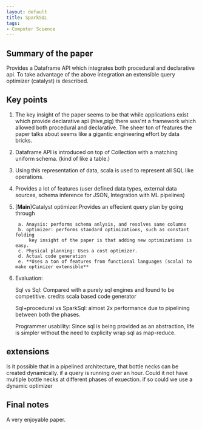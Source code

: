 ```yaml
---
layout: default
title: SparkSQL
tags:
- Computer Science
---
```



## Summary of the paper

 Provides a Dataframe API which integrates both procedural and declarative api.
 To take advantage of the above integration an extensible query optimizer (catalyst)
 is described. 

## Key points

1. The key insight of the paper seems to be that while applications exist which provide 
declarative api (hive,pig) there was'nt a framework which allowed both procedural and 
declarative. The sheer ton of features the paper talks about seems like a gigantic engineering 
effort by data bricks. 
2. Dataframe API is introduced on top of Collection<RDD> with a matching uniform schema. (kind of like a table.)
3. Using this representation of data, scala is used to represent all SQL like operations. 
4. Provides a lot of features (user defined data types, external data sources, schema inference for JSON,
Integration with ML pipelines)
5. [**Main**]Catalyst optimizer:Provides an effecient query plan by going through 
        
        a. Anaysis: performs schema anlysis, and resolves same columns
        b. optimizer: performs standard optimizations, such as constant folding
            key insight of the paper is that adding new optimizations is easy.
        c. Physical planning: Uses a cost optimizer. 
        d. Actual code generation 
        e. **Uses a ton of features from functional languages (scala) to make optimizer extensible**
6. Evaluation: 
    
    Sql vs Sql: Compared with a purely sql engines and found to be competitive. credits scala based code generator
    
    Sql+procedural vs SparkSql: almost 2x performance due to pipelining between both the phases. 
  
    Programmer usability: Since sql is being provided as an abstraction, life is simpler without the need 
    to explicity wrap sql as map-reduce.
    
## extensions

Is it possible that in a pipelined architecture, that 
bottle necks can be created dynamically. if a query is running over an hour. Could it not have
multiple bottle necks at different phases of exuection. if so could we use a dynamic optimizer

## Final notes

A very enjoyable paper. 
